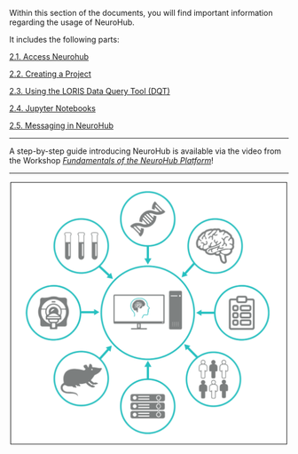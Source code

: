 Within this section of the documents, you will find important information regarding the usage of NeuroHub. 

It includes the following parts:

[2.1. Access Neurohub](2.1.Access-NeuroHub)

[2.2. Creating a Project](2.2.Creating-a-project)

[2.3. Using the LORIS Data Query Tool (DQT)](2.3.Using-the-LORIS-Data-Query-Tool-(DQT))

[2.4. Jupyter Notebooks](2.4.Jupyter-Notebooks)

[2.5. Messaging in NeuroHub](2.5.Messaging)


***
A step-by-step guide introducing NeuroHub is available via the video from the Workshop [_Fundamentals of the NeuroHub Platform_](https://neurohub.ca/events-article-5.html)! 
***

![](img/neurohub_cr_ov.png)
